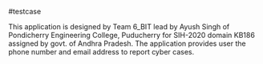 #testcase

This application is designed by Team 6_BIT lead by Ayush Singh of Pondicherry Engineering College, Puducherry for SIH-2020 domain KB186 assigned by govt. of Andhra Pradesh.
The application provides user the phone number and email address to report cyber cases.

